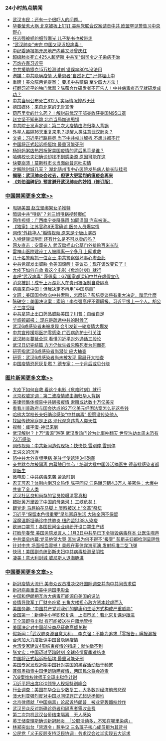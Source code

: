 <div class="catlist">
<h3>24小时热点禁闻</h3>
<ul>
<li><a href="https://github.com/fqnews/bnews/blob/master/cbnews/20200325/1300031.md">武汉市民：还有一个很吓人的问题...</a></li>
<li><a href="https://github.com/fqnews/bnews/blob/master/cbnews/20200325/1300093.md">华春莹惹大祸 北京被板上钉钉 美两党联合议案谴责中共 欧盟罕见警告习中央野心</a></li>
<li><a href="https://github.com/fqnews/bnews/blob/master/cbnews/20200325/1300208.md">任志强被抓的细节曝光 儿子秘书也被带走</a></li>
<li><a href="https://github.com/fqnews/bnews/blob/master/cbnews/20200325/1299996.md">“武汉肺炎”未完 中国又现汉坦病毒！</a></li>
<li><a href="https://github.com/fqnews/bnews/blob/master/cbnews/20200325/1300000.md">中纪委通报揭开房地产内幕又涉曾庆红</a></li>
<li><a href="https://github.com/fqnews/bnews/blob/master/cbnews/20200325/1300154.md">超级肺炎死亡425人超萨斯 中共军^副司令之子染病不治</a></li>
<li><a href="https://github.com/fqnews/bnews/blob/master/ssgc/20200325/1300254.md">万炮齐轰习近平</a></li>
<li><a href="https://github.com/fqnews/bnews/blob/master/cbnews/20200325/1299999.md">中共援助捷克15万检测试剂 错误率80%没法用</a></li>
<li><a href="https://github.com/fqnews/bnews/blob/master/cbnews/20200325/1300134.md">港媒：中共隐瞒疫情 大量患者“自然死亡” 尸体埋山中</a></li>
<li><a href="https://github.com/fqnews/bnews/blob/master/cnnews/20200325/1300088.md">重磅！美众院两党提案： 要求中共赔偿 至少四大方法！</a></li>
<li><a href="https://github.com/fqnews/bnews/blob/master/cbnews/20200325/1300340.md">打翻习近平的独门武器？陈薇合作研发者不可告人！中共病毒疫苗早就研发成功？</a></li>
<li><a href="https://github.com/fqnews/bnews/blob/master/cbnews/20200325/1300155.md">中共当局公布死亡812人 实际情况惨烈无比</a></li>
<li><a href="https://github.com/fqnews/bnews/blob/master/cbnews/20200325/1300033.md">德国媒体：来自北京的无耻宣传</a></li>
<li><a href="https://github.com/fqnews/bnews/blob/master/cbnews/20200325/1300117.md">葫芦里卖的什么药？！解封前武汉干部突收获美国N95口罩</a></li>
<li><a href="https://github.com/fqnews/bnews/blob/master/worldnews/usa/20200325/1300106.md">赵立坚不知影踪 北京当局加速甩锅</a></li>
<li><a href="https://github.com/fqnews/bnews/blob/master/cbnews/20200325/1300045.md">中共院士发声定调：第二次大疫情由海归华人背锅</a></li>
<li><a href="https://github.com/fqnews/bnews/blob/master/comments/20200325/1300160.md">外星人每隔16天重复来电？提醒人类注意武汉肺炎？</a></li>
<li><a href="https://github.com/fqnews/bnews/blob/master/comments/20200325/1300050.md">文睿：习近平行路将尽 当下中共权斗解析 不想斗都不行</a></li>
<li><a href="https://github.com/fqnews/bnews/blob/master/headline/20200326/1300396.md">中国将正式起诉杨恒均 最重可能死刑</a></li>
<li><a href="https://github.com/fqnews/bnews/blob/master/cbnews/20200325/1300217.md">杨妈妈粥店热烈祝贺美国疫情的背后黑手是谁？</a></li>
<li><a href="https://github.com/fqnews/bnews/blob/master/cnnews/20200325/1300009.md">哈佛校长夫妇确诊却找不到感染源 原因可能在这</a></li>
<li><a href="https://github.com/fqnews/bnews/blob/master/worldnews/20200325/1300222.md">快要崩溃！莫斯科市长当面向普京吐实情</a></li>
<li><a href="https://github.com/fqnews/bnews/blob/master/cnnews/20200325/1300136.md">才解除封城几天？ 湖北随州市中心医院发热病人排长队挂号</a></li>
<li><b><a href="https://github.com/fqnews/bnews/blob/master/comments/20200211/1275071.md" target="_blank">揭秘：武汉肺炎会过去，但更大更猛烈的瘟疫会再来</a></b></li>
<li><b><a href="https://github.com/fqnews/bnews/blob/master/comments/20200207/1272816.md" target="_blank">《刘伯温碑记》预言避开武汉肺炎的妙招（修订版）</a></b></li>
</ul>
</div>

<div class="catlist">
<h3><a href="https://github.com/fqnews/bnews/blob/master/cbnews/" target="_blank">中国禁闻</a><span><a href="https://github.com/fqnews/bnews/blob/master/cbnews/" target="_blank" rel="nofollow">更多文章>></a></span></h3>
<ul>
<li><a href="https://github.com/fqnews/bnews/blob/master/cbnews/20200326/1300694.md" target="_blank">甩锅美国 赵立坚绑架女子推特</a></li>
<li><a href="https://github.com/fqnews/bnews/blob/master/cbnews/20200326/1300693.md" target="_blank">暗讽中共“甩锅”？刘三姐甩锅视频爆红</a></li>
<li><a href="https://github.com/fqnews/bnews/blob/master/cbnews/20200326/1300692.md" target="_blank">网传视频：广西南宁突降暴雨 如同泽国 汽车被淹…</a></li>
<li><a href="https://github.com/fqnews/bnews/blob/master/cbnews/20200326/1300691.md" target="_blank">【独家】江苏官称8天零确诊 医务人员爆实情</a></li>
<li><a href="https://github.com/fqnews/bnews/blob/master/cbnews/20200326/1300678.md" target="_blank">网传“外籍华人”煽情视频 原来是个唐山演员</a></li>
<li><a href="https://github.com/fqnews/bnews/blob/master/cbnews/20200326/1300677.md" target="_blank">入境健康证明!!! 还有什么是不可以卖的吗？</a></li>
<li><a href="https://github.com/fqnews/bnews/blob/master/cbnews/20200326/1300655.md" target="_blank">网友直击：安葬亲人 武汉扁担山公墓门外排逾百米长队</a></li>
<li><a href="https://github.com/fqnews/bnews/blob/master/cbnews/20200326/1300654.md" target="_blank">雷神山医院建设工人被隔离一个多月 上网求救</a></li>
<li><a href="https://github.com/fqnews/bnews/blob/master/cbnews/20200326/1300653.md" target="_blank">几十名警察抓一位女士 中共警察做坏事心虚至此</a></li>
<li><a href="https://github.com/fqnews/bnews/blob/master/cbnews/20200326/1300643.md" target="_blank">中共党媒发出威胁 令美国惊醒！美议员：现在该改变它了！</a></li>
<li><a href="https://github.com/fqnews/bnews/blob/master/comments/20200326/1300394.md" target="_blank">大疫下如何自救 看这个电影《危难时刻》就行</a></li>
<li><a href="https://github.com/fqnews/bnews/blob/master/cbnews/20200326/1300613.md" target="_blank">直呼“武汉病毒” 蓬佩奥：G7国家都深知中共在虚假宣传</a></li>
<li><a href="https://github.com/fqnews/bnews/blob/master/cbnews/20200326/1300612.md" target="_blank">消息被封！成千上万湖北人在贵州被强制自费隔离</a></li>
<li><a href="https://github.com/fqnews/bnews/blob/master/cbnews/20200326/1300585.md" target="_blank">病毒来自中国！但我决定不再用&quot;中国病毒&quot;</a></li>
<li><a href="https://github.com/fqnews/bnews/blob/master/cbnews/20200326/1300521.md" target="_blank">文昭：美国国会欲向中共索赔，怎麽赔？彭培奥谈将有重大决定，暗示什麽</a></li>
<li><a href="https://github.com/fqnews/bnews/blob/master/cbnews/20200326/1300513.md" target="_blank">陈破空：美国决议案：索赔！李克强高呼不得瞒报。习近平恨上一个人。胡公子三度受阻</a></li>
<li><a href="https://github.com/fqnews/bnews/blob/master/cbnews/20200326/1300484.md" target="_blank">中共拿禁止出口药品威胁美国？川普：自给自足</a></li>
<li><a href="https://github.com/fqnews/bnews/blob/master/cbnews/20200326/1300483.md" target="_blank">华盛顿邮报： 现在是疏远中共的时候了</a></li>
<li><a href="https://github.com/fqnews/bnews/blob/master/cbnews/20200326/1300482.md" target="_blank">武汉6成感染者未被发现 会引发新一轮疫情大爆发</a></li>
<li><a href="https://github.com/fqnews/bnews/blob/master/cbnews/20200326/1300455.md" target="_blank">中共宣传援鄂医护零感染 广西病危护士引关注</a></li>
<li><a href="https://github.com/fqnews/bnews/blob/master/cbnews/20200326/1300408.md" target="_blank">武汉肺炎蔓延全球 看懂习近平对外通话三段论</a></li>
<li><a href="https://github.com/fqnews/bnews/blob/master/cbnews/20200325/1300391.md" target="_blank">武汉日记完结篇 方方仍忧生者忽略死者为何而死</a></li>
<li><a href="https://github.com/fqnews/bnews/blob/master/cbnews/20200325/1300390.md" target="_blank">研究指武汉6成感染者尚潜伏 应大抽查</a></li>
<li><a href="https://github.com/fqnews/bnews/blob/master/cbnews/20200325/1300384.md" target="_blank">研究：武汉6成感染者尚未被发现 需展开大抽查</a></li>
<li><a href="https://github.com/fqnews/bnews/blob/master/cbnews/20200325/1300383.md" target="_blank">中国疫情恐死灰复燃？ 德专家：一个月后或见分晓</a></li>

</ul>
</div>
<div class="catlist">
<h3><a href="https://github.com/fqnews/bnews/blob/master/topimagenews/" target="_blank">图片新闻</a><span><a href="https://github.com/fqnews/bnews/blob/master/topimagenews/" target="_blank" rel="nofollow">更多文章>></a></span></h3>
<ul>
<li><a href="https://github.com/fqnews/bnews/blob/master/comments/20200326/1300394.md" target="_blank">大疫下如何自救 看这个电影《危难时刻》就行</a></li>
<li><a href="https://github.com/fqnews/bnews/blob/master/comments/20200326/1300617.md" target="_blank">北京权威定调：第二波疫情或由海归华人背锅</a></li>
<li><a href="https://github.com/fqnews/bnews/blob/master/comments/20200326/1300569.md" target="_blank">美律师集体控告中共瞒报疫情 索赔或达数十万亿美元</a></li>
<li><a href="https://github.com/fqnews/bnews/blob/master/comments/20200326/1300568.md" target="_blank">看看川普政府与国会达成的2万亿美元纾困法案怎么花这些钱</a></li>
<li><a href="https://github.com/fqnews/bnews/blob/master/comments/20200325/1300161.md" target="_blank">哈佛大学校长夫妇确诊感染“中共病毒” 但愿没传染他人</a></li>
<li><a href="https://github.com/fqnews/bnews/blob/master/comments/20200325/1300159.md" target="_blank">找回传统家庭是正路  现代观念违背人类天性</a></li>
<li><a href="https://github.com/fqnews/bnews/blob/master/comments/20200325/1299854.md" target="_blank">视频：藏字蛋-神已来到</a></li>
<li><a href="https://github.com/fqnews/bnews/blob/master/topimagenews/20200324/1299418.md" target="_blank">武汉解封？上万“毒源”游荡 武汉发热门诊为此事吵翻天 世界浩劫本周末恐有73万感染</a></li>
<li><a href="https://github.com/fqnews/bnews/blob/master/topimagenews/20200324/1299417.md" target="_blank">网传视频：中共新闻造假现场：快快快 雪别停 雪别停</a></li>
<li><a href="https://github.com/fqnews/bnews/blob/master/topimagenews/20200324/1299393.md" target="_blank">王洪文的沉浮</a></li>
<li><a href="https://github.com/fqnews/bnews/blob/master/topimagenews/20200324/1299011.md" target="_blank">怒中共大外宣频甩锅 美驻华使馆连3推砲轰</a></li>
<li><a href="https://github.com/fqnews/bnews/blob/master/topimagenews/20200323/1298960.md" target="_blank">亲共默克尔被隔离 内幕触目惊心！培训大批中国涉活摘医生 德首批感染者都是医生</a></li>
<li><a href="https://github.com/fqnews/bnews/blob/master/comments/20200323/1298854.md" target="_blank">微电影：中共病毒来袭 紧急时刻</a></li>
<li><a href="https://github.com/fqnews/bnews/blob/master/topimagenews/20200323/1298806.md" target="_blank">忍无可忍？体制内倒习文热传 陈平回应 江系曝习瞒4.3万人 美密件：大爆中共害了全人类</a></li>
<li><a href="https://github.com/fqnews/bnews/blob/master/topimagenews/20200323/1298798.md" target="_blank">武汉社区良知尚存的官员惊曝清零真相</a></li>
<li><a href="https://github.com/fqnews/bnews/blob/master/topimagenews/20200323/1298774.md" target="_blank">错批黄万里毁了中国的母亲河！ 三峡危矣！</a></li>
<li><a href="https://github.com/fqnews/bnews/blob/master/topimagenews/20200323/1298757.md" target="_blank">跟党走 马屁拍在马脚上 吴晗被送上“文革”祭坛</a></li>
<li><a href="https://github.com/fqnews/bnews/blob/master/topimagenews/20200323/1298686.md" target="_blank">习近平“保留本色很重要”早年家庭生活 大陆全网不保留</a></li>
<li><a href="https://github.com/fqnews/bnews/blob/master/topimagenews/20200323/1298657.md" target="_blank">淫魔温斯坦确诊中共肺炎 纽约监狱38人染疫</a></li>
<li><a href="https://github.com/fqnews/bnews/blob/master/topimagenews/20200322/1298400.md" target="_blank">欧洲口罩荒！各国民间企业纷纷开设口罩生产线</a></li>
<li><a href="https://github.com/fqnews/bnews/blob/master/topimagenews/20200322/1298376.md" target="_blank">打脸华春莹 美国务院发言人：1月3日中共早已下令销毁病毒样本 让医生噤声</a></li>
<li><a href="https://github.com/fqnews/bnews/blob/master/topimagenews/20200322/1298247.md" target="_blank">中共堡垒内幕:党员绝望大哭 医生说为何不得不“报零” 彭斯夫妇都检测呈阴性</a></li>
<li><a href="https://github.com/fqnews/bnews/blob/master/topimagenews/20200322/1298236.md" target="_blank">针对中共 场面相当震撼！美舰在菲律宾海军演 发射标准二型飞弹</a></li>
<li><a href="https://github.com/fqnews/bnews/blob/master/topimagenews/20200322/1298145.md" target="_blank">快讯！美国副总统彭斯夫妇中共病毒检测呈阴性</a></li>
<li><a href="https://github.com/fqnews/bnews/blob/master/topimagenews/20200322/1298052.md" target="_blank">凄美！意大利封城 威尼斯人退海豚进</a></li>

</ul>
</div>
<div class="catlist">
<h3><a href="https://github.com/fqnews/bnews/blob/master/headline/" target="_blank">中国要闻</a><span><a href="https://github.com/fqnews/bnews/blob/master/headline/" target="_blank" rel="nofollow">更多文章>></a></span></h3>
<ul>
<li><a href="https://github.com/fqnews/bnews/blob/master/headline/20200326/1300680.md" target="_blank">新冠疫情大流行 美参众议员推决议吁国际调查并向中共问责求偿</a></li>
<li><a href="https://github.com/fqnews/bnews/blob/master/headline/20200326/1300629.md" target="_blank">新冠病毒重击美中两国电影业</a></li>
<li><a href="https://github.com/fqnews/bnews/blob/master/headline/20200326/1300466.md" target="_blank">中国和伊朗相互放大病毒可能源自美国的说法</a></li>
<li><a href="https://github.com/fqnews/bnews/blob/master/headline/20200326/1300465.md" target="_blank">疫情导致军工厂财务吃紧 五角大楼担心敌方资本趁虚而入</a></li>
<li><a href="https://github.com/fqnews/bnews/blob/master/headline/20200326/1300463.md" target="_blank">美国务卿: &quot;中国共产党对我们的健康和生活方式构成严重威胁&quot;</a></li>
<li><a href="https://github.com/fqnews/bnews/blob/master/headline/20200326/1300432.md" target="_blank">全国第一：新疆中小学职校复课　上海市民：若北京复课沪跟进</a></li>
<li><a href="https://github.com/fqnews/bnews/blob/master/headline/20200326/1300430.md" target="_blank">王全璋即将出狱 有可能被送往户籍地管控</a></li>
<li><a href="https://github.com/fqnews/bnews/blob/master/headline/20200326/1300429.md" target="_blank">美国决定对中国部分商品征收高额关税</a></li>
<li><a href="https://github.com/fqnews/bnews/blob/master/headline/20200326/1300421.md" target="_blank">假新闻：「武汉肺炎源自意大利」　李克强：不能为追求「零报告」瞒报漏报</a></li>
<li><a href="https://github.com/fqnews/bnews/blob/master/headline/20200326/1300399.md" target="_blank">台湾加大力度批评中国曾隐瞒疫情</a></li>
<li><a href="https://github.com/fqnews/bnews/blob/master/headline/20200326/1300398.md" target="_blank">台湾专家建议4周结束疫情的措施：就怕做不到</a></li>
<li><a href="https://github.com/fqnews/bnews/blob/master/headline/20200326/1300397.md" target="_blank">张文宏：中国迈过至暗时刻 全球疫情夏季难结束</a></li>
<li><a href="https://github.com/fqnews/bnews/blob/master/headline/20200326/1300396.md" target="_blank">中国将正式起诉杨恒均 最重可能死刑</a></li>
<li><a href="https://github.com/fqnews/bnews/blob/master/headline/20200325/1300371.md" target="_blank">美国专家发现近期中国针对美国的黑客活动趋于频繁</a></li>
<li><a href="https://github.com/fqnews/bnews/blob/master/headline/20200325/1300370.md" target="_blank">蓬佩奥指责中国伊朗隐瞒疫情，两国民众将会追责</a></li>
<li><a href="https://github.com/fqnews/bnews/blob/master/headline/20200325/1300369.md" target="_blank">709案维权律师王全璋出狱倒计时</a></li>
<li><a href="https://github.com/fqnews/bnews/blob/master/headline/20200325/1300368.md" target="_blank">习近平将出席G20领导人视频特别峰会</a></li>
<li><a href="https://github.com/fqnews/bnews/blob/master/headline/20200325/1300367.md" target="_blank">行业调查：美国在华企业少数复工，大多数对经济前景悲观</a></li>
<li><a href="https://github.com/fqnews/bnews/blob/master/headline/20200325/1300366.md" target="_blank">澳大利亚强烈反对中国以间谍罪正式起诉杨恒均</a></li>
<li><a href="https://github.com/fqnews/bnews/blob/master/headline/20200325/1300363.md" target="_blank">北京律师就「中国病毒」论起诉特朗普　被业界轰媚权炒作</a></li>
<li><a href="https://github.com/fqnews/bnews/blob/master/headline/20200325/1300362.md" target="_blank">武汉民众反对新确诊患者和隔离者需收全费</a></li>
<li><a href="https://github.com/fqnews/bnews/blob/master/headline/20200325/1300361.md" target="_blank">第二次包机武汉台侨结束隔离　无人感染</a></li>
<li><a href="https://github.com/fqnews/bnews/blob/master/headline/20200325/1300360.md" target="_blank">英王储查理斯确诊新冠肺炎　「公职活动多，不知在哪里染病」</a></li>
<li><a href="https://github.com/fqnews/bnews/blob/master/headline/20200325/1300359.md" target="_blank">林郑突出台「禁酒令」惹争议     三名班子核心成员拒为其背书</a></li>
<li><a href="https://github.com/fqnews/bnews/blob/master/headline/20200325/1300358.md" target="_blank">公民党「义无反顾支持泛民协调」务求议会过半实现五大诉求</a></li>

</ul>
</div>